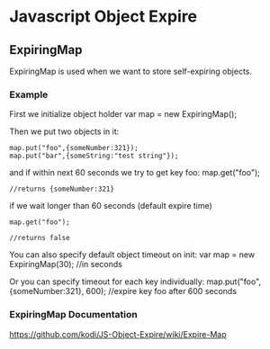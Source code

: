 Javascript Object Expire
========================

ExpiringMap
-----------

ExpiringMap is used when we want to store self-expiring objects.

### Example

First we initialize object holder
    var map = new ExpiringMap();

Then we put two objects in it:

    map.put("foo",{someNumber:321});
    map.put("bar",{someString:"test string"});

and if within next 60 seconds we try to get key foo:
    map.get("foo");

    //returns {someNumber:321}

if we wait longer than 60 seconds (default expire time)

    map.get("foo");
    
    //returns false

You can also specify default object timeout on init:
    var map = new ExpiringMap(30); //in seconds

Or you can specify timeout for each key individually:
    map.put("foo",{someNumber:321}, 600); //expire key foo after 600 seconds

### ExpiringMap Documentation

https://github.com/kodi/JS-Object-Expire/wiki/Expire-Map